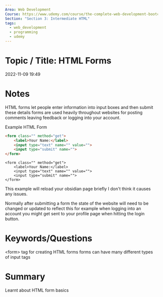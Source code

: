 ```yaml
---
Area: Web Development
Course: https://www.udemy.com/course/the-complete-web-development-bootcamp/
Section: "Section 3: Intermediate HTML"
tags:
  - web_development
  - programming
  - udemy
---
```

# Topic / Title: HTML Forms

2022-11-09
19:49

# Notes
HTML forms let people enter  information into input boxes and then submit these details forms are used heavily throughout websites for posting comments leaving feedback or logging into your account.

Example HTML Form 
```html
<form class="" method="get">
	<label>Your Name:</label>
	<input type="text" name="" value="">
	<input type="submit" name="">
</form>
```
```ad-success
<form class="" method="get">
	<label>Your Name:</label>
	<input type="text" name="" value="">
	<input type="submit" name="">
</form>
```
This example will reload your obsidian page briefly I don't think it causes any issues. 

Normally after submitting a form the state of the website will need to be changed or updated to reflect this for example when logging into an account you might get sent to your profile page when hitting the login button.
# Keywords/Questions
\<form> tag for creating HTML forms
forms can have many different types of input tags
# Summary
Learnt about HTML form basics